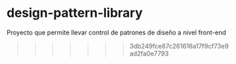 # design-pattern-library
Proyecto que permite llevar control de patrones de diseño a nivel front-end
>>>>>>> 3db249fce87c261616a17f9cf73e9ad2fa0e7793
